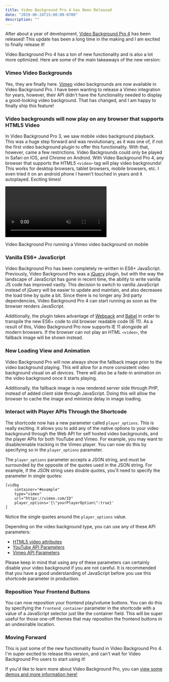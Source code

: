 ```yaml
---
title: Video Background Pro 4 has Been Released
date: "2019-06-24T15:00:00-0700"
description: ""
---
```


After about a year of development, [Video Background Pro 4](https://pushlabs.co) has been released! This update has been a long time in the making and I am excited to finally release it!

Video Background Pro 4 has a ton of new functionality and is also a lot more optimized. Here are some of the main takeaways of the new version:

### Vimeo Video Backgrounds

Yes, they are finally here. [Vimeo](https://vimeo.com) video backgrounds are now available in Video Background Pro. I have been wanting to release a Vimeo integration for years, however, their API didn't have the functionality needed to display a good-looking video background. That has changed, and I am happy to finally ship this feature!

### Video backgrounds will now play on any browser that supports HTML5 Video

In Video Background Pro 3, we saw mobile video background playback. This was a huge step forward and was revolutionary, as it was one of, if not the first video background plugin to offer this functionality. With that, however, came a few restrictions. Video Backgrounds could only be played in Safari on IOS, and Chrome on Android. With Video Background Pro 4, any browser that supports the HTML5 `<video>` tag will play video backgrounds! This works for desktop browsers, tablet browsers, mobile browsers, etc. I even tried it on an android phone I haven't touched in years and it autoplayed. Exciting times!

<video width="320" loop controls autoplay muted playsinline>
    <source src="./vidbgpro-mobile-vimeo.mp4" type="video/mp4">
</video>

<p class="caption">Video Background Pro running a Vimeo video background on mobile</p>

### Vanilla ES6+ JavaScript

Video Background Pro has been completely re-written in ES6+ JavaScript. Previously, Video Background Pro was a [jQuery](https://jquery.com/) plugin, but with the way the landscape of JavaScript has gone in recent time, the ability to write vanilla JS code has improved vastly. This decision to switch to vanilla JavaScript instead of jQuery will be easier to update and maintain, and also decreases the load time by quite a bit. Since there is no longer any 3rd party dependencies, Video Background Pro 4 can start running as soon as the browser renders JavaScript.

Additionally, the plugin takes advantage of [Webpack](https://webpack.js.org/) and [Babel](https://babeljs.io/) in order to transpile the new ES6+ code to old browser readable code (IE 11). As a result of this, Video Background Pro now supports IE 11 alongside all modern browsers. If the browser can not play an HTML `<video>`, the fallback image will be shown instead.

### New Loading View and Animation

Video Background Pro will now always show the fallback image prior to the video background playing. This will allow for a more consistent video background visual on all devices. There will also be a fade-in animation on the video background once it starts playing.

Additionally, the fallback image is now rendered server side through PHP, instead of added client side through JavaScript. Doing this will allow the browser to cache the image and minimize delay in image loading.

### Interact with Player APIs Through the Shortcode

The shortcode now has a new parameter called `player_options`. This is really exciting. It allows you to add any of the native options to your video background through the Web API for self hosted video backgrounds, and the player APIs for both YouTube and Vimeo. For example, you may want to disable/enable tracking in the Vimeo player. You can now do this by specifying so in the `player_options` parameter.

The `player_options` parameter accepts a JSON string, and must be surrounded by the opposite of the quotes used in the JSON string. For example, if the JSON string uses double quotes, you'll need to specify the parameter in single quotes:

```
[vidbg
    container="#example"
    type="vimeo"
    url="https://vimeo.com/ID"
    player_options='{\"yourPlayerOption\":true}'
]
```

Notice the single quotes around the `player_options` value.

Depending on the video background type, you can use any of these API parameters:
* [HTML5 video attributes](https://www.w3schools.com/tags/tag_video.asp)
* [YouTube API Parameters](https://developers.google.com/youtube/player_parameters#Parameters)
* [Vimeo API Parameters](https://github.com/vimeo/player.js/#embed-options)

Please keep in mind that using any of these parameters can certainly disable your video background if you are not careful. It is recommended that you have a good understanding of JavaScript before you use this shortcode parameter in production.


### Reposition Your Frontend Buttons

You can now reposition your frontend play/volume buttons. You can do this by specifying the `frontend_container` parameter in the shortcode with a value of a JavaScript selector just like the container field. This will be super useful for those one-off themes that may reposition the frontend buttons in an undesirable location.


### Moving Forward

This is just some of the new functionality found in Video Background Pro 4. I'm super excited to release this version, and can't wait for Video Background Pro users to start using it!

If you'd like to learn more about Video Background Pro, you can [view some demos and more information here!](https://pushlabs.co?ref=blakeid)